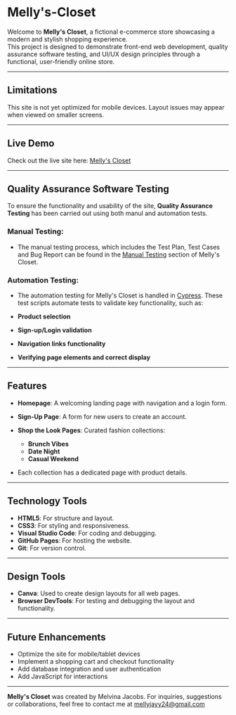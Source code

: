 # Melly's-Closet

Welcome to **Melly's Closet**, a fictional e-commerce store showcasing a modern and stylish shopping experience.  
This project is designed to demonstrate front-end web development, quality assurance software testing, and UI/UX 
design principles through a functional, user-friendly online store.

---

## Limitations

This site is not yet optimized for mobile devices. Layout issues may appear when viewed on smaller screens.

---

## Live Demo

Check out the live site here: [Melly's Closet](https://mjacobs1341.github.io/Mellys-Closet/)

---

## Quality Assurance Software Testing

To ensure the functionality and usability of the site, **Quality Assurance Testing** has been carried out using both manul and automation tests.

### Manual Testing:

- The manual testing process, which includes the Test Plan, Test Cases and Bug Report can be found in the [Manual Testing](https://github.com/mjacobs1341/Mellys-Closet/tree/main/manual-testing) section of Melly's Closet.

### Automation Testing:
- The automation testing for Melly's Closet is handled in [Cypress](https://github.com/mjacobs1341/Mellys-Closet/tree/main/automation-testing/cypress/e2e). These test scripts automate tests to validate key functionality, such as:

- **Product selection**
- **Sign-up/Login validation**
- **Navigation links functionality**
- **Verifying page elements and correct display**

---

## Features

- **Homepage**: A welcoming landing page with navigation and a login form.
- **Sign-Up Page**: A form for new users to create an account.
- **Shop the Look Pages**: Curated fashion collections:
  
    - **Brunch Vibes**
    - **Date Night**
    - **Casual Weekend**
      
- Each collection has a dedicated page with product details.

---

## Technology Tools

- **HTML5**: For structure and layout.  
- **CSS3**: For styling and responsiveness.  
- **Visual Studio Code**: For coding and debugging.  
- **GitHub Pages**: For hosting the website.  
- **Git**: For version control.  

---

## Design Tools

- **Canva**: Used to create design layouts for all web pages.  
- **Browser DevTools**: For testing and debugging the layout and functionality.

---

## Future Enhancements

- Optimize the site for mobile/tablet devices
- Implement a shopping cart and checkout functionality
- Add database integration and user authentication
- Add JavaScript for interactions

---

**Melly's Closet** was created by Melvina Jacobs.
For inquiries, suggestions or collaborations, feel free to contact me at mellyjayy24@gmail.com
